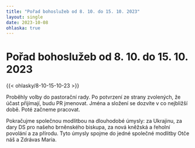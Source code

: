 ```yaml
---
title: "Pořad bohoslužeb od 8. 10. do 15. 10. 2023"
layout: single
date: 2023-10-08
ohlaska: true
---
```

# Pořad bohoslužeb od 8. 10. do 15. 10. 2023

{{< ohlasky/8-10-15-10-23 >}}

Proběhly volby do pastorační rady. Po potvrzení ze strany zvolených, že účast přijímají, budu PR jmenovat. Jména a složení se dozvíte v co nejbližší době. Poté začneme pracovat.

Pokračujme společnou modlitbou na dlouhodobé úmysly: za Ukrajinu, za dary DS pro našeho brněnského biskupa, za nová kněžská a řeholní povolání a za přírodu. Tyto úmysly spojme do jedné společné modlitby Otče náš a Zdrávas Maria.